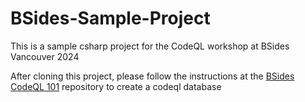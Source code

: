 # BSides-Sample-Project

This is a sample csharp project for the CodeQL workshop at BSides Vancouver 2024

After cloning this project, please follow the instructions at the [BSides CodeQL 101](https://github.com/chanel-y/BSides-CodeQL101/tree/main) repository to create a codeql database